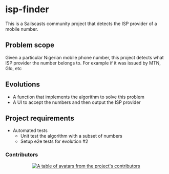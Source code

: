 # isp-finder
This is a Sailscasts community project that detects the ISP provider of a mobile number.

## Problem scope
Given a particular Nigerian mobile phone number, this project detects what ISP provider the number belongs to. For example if it was issued by MTN, Glo, etc

## Evolutions

- A function that implements the algorithm to solve this problem
- A UI to accept the numbers and then output the ISP provider

## Project requirements
- Automated tests
  -  Unit test the algorithm with a subset of numbers
  - Setup e2e tests for evolution #2

### Contributors

<a href="https://github.com/Sailscasts/mobile-number-issuer-detector/graphs/contributors">
  <p align="center">
    <img src="https://contrib.rocks/image?repo=Sailscasts/mobile-number-issuer-detector" alt="A table of avatars from the project's contributors"/>
  </p>
</a>
